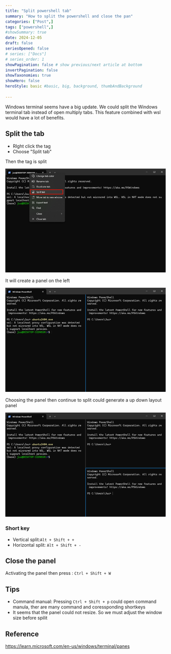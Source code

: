 ```yaml
---
title: "Split powershell tab"
summary: "How to split the powershell and close the pan"
categories: ["Post",]
tags: ["powershell",]
#showSummary: true
date: 2024-12-05
draft: false
seriesOpened: false
# series: ["Docs"]
# series_order: 1
showPagination: false # show previous/next article at bottom
invertPagination: false
showTaxonomies: true
showHero: false
heroStyle: basic #basic, big, background, thumbAndBackground

---
```


Windows terminal seems have a big update. We could split the Windows terminal tab instead of open multiply tabs. This feature combined with wsl would have a lot of benefits.

## Split the tab

- RIght click the tag
- Choose "Split tab"

Then the tag is split

![](1.png)

It will create a panel on the left

![](2.png)

Choosing the panel then continue to split could generate a up down layout panel

![](3.png)

### Short key

- Vertical split:`Alt + Shift + +`
- Horizontal split: `Alt + Shift + -`

## Close the panel

Activating the panel then press : `Ctrl + Shift + W`



## Tips

- Command manual: Pressing `Ctrl + Shift + p` could open command manula, ther are many command and coressponding shortkeys
- It seems that the panel could not resize. So we must adjust the window size before spilit

## Reference

https://learn.microsoft.com/en-us/windows/terminal/panes

